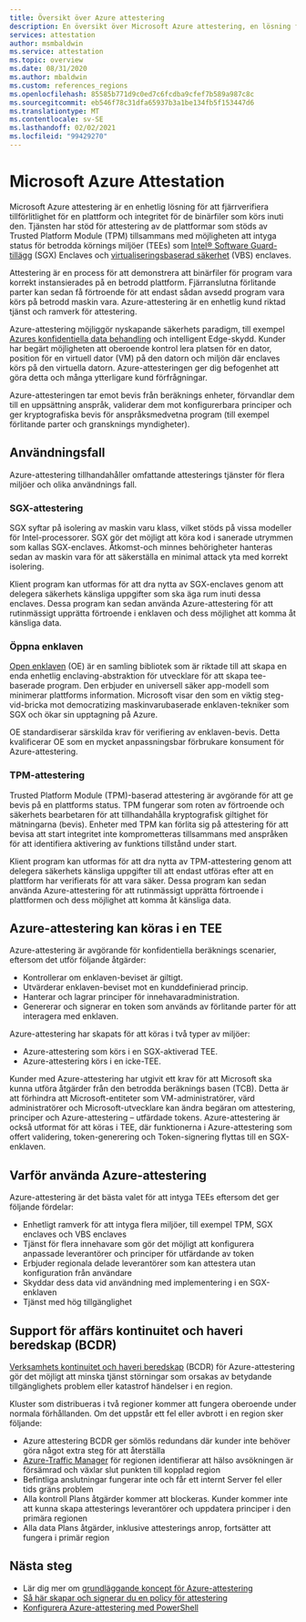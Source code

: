 ```yaml
---
title: Översikt över Azure attestering
description: En översikt över Microsoft Azure attestering, en lösning för att intyga betrodda körnings miljöer (TEEs)
services: attestation
author: msmbaldwin
ms.service: attestation
ms.topic: overview
ms.date: 08/31/2020
ms.author: mbaldwin
ms.custom: references_regions
ms.openlocfilehash: 85585b771d9c0ed7c6fcdba9cfef7b589a987c8c
ms.sourcegitcommit: eb546f78c31dfa65937b3a1be134fb5f153447d6
ms.translationtype: MT
ms.contentlocale: sv-SE
ms.lasthandoff: 02/02/2021
ms.locfileid: "99429270"
---
```

# <a name="microsoft-azure-attestation"></a>Microsoft Azure Attestation 

Microsoft Azure attestering är en enhetlig lösning för att fjärrverifiera tillförlitlighet för en plattform och integritet för de binärfiler som körs inuti den. Tjänsten har stöd för attestering av de plattformar som stöds av Trusted Platform Module (TPM) tillsammans med möjligheten att intyga status för betrodda körnings miljöer (TEEs) som [Intel® Software Guard-tillägg](https://www.intel.com/content/www/us/en/architecture-and-technology/software-guard-extensions.html) (SGX) Enclaves och [virtualiseringsbaserad säkerhet](/windows-hardware/design/device-experiences/oem-vbs) (VBS) enclaves. 

Attestering är en process för att demonstrera att binärfiler för program vara korrekt instansierades på en betrodd plattform. Fjärranslutna förlitande parter kan sedan få förtroende för att endast sådan avsedd program vara körs på betrodd maskin vara. Azure-attestering är en enhetlig kund riktad tjänst och ramverk för attestering.

Azure-attestering möjliggör nyskapande säkerhets paradigm, till exempel [Azures konfidentiella data behandling](../confidential-computing/overview.md) och intelligent Edge-skydd. Kunder har begärt möjligheten att oberoende kontrol lera platsen för en dator, position för en virtuell dator (VM) på den datorn och miljön där enclaves körs på den virtuella datorn. Azure-attesteringen ger dig befogenhet att göra detta och många ytterligare kund förfrågningar.

Azure-attesteringen tar emot bevis från beräknings enheter, förvandlar dem till en uppsättning anspråk, validerar dem mot konfigurerbara principer och ger kryptografiska bevis för anspråksmedvetna program (till exempel förlitande parter och gransknings myndigheter).

## <a name="use-cases"></a>Användningsfall

Azure-attestering tillhandahåller omfattande attesterings tjänster för flera miljöer och olika användnings fall.

### <a name="sgx-attestation"></a>SGX-attestering

SGX syftar på isolering av maskin varu klass, vilket stöds på vissa modeller för Intel-processorer. SGX gör det möjligt att köra kod i sanerade utrymmen som kallas SGX-enclaves. Åtkomst-och minnes behörigheter hanteras sedan av maskin vara för att säkerställa en minimal attack yta med korrekt isolering.

Klient program kan utformas för att dra nytta av SGX-enclaves genom att delegera säkerhets känsliga uppgifter som ska äga rum inuti dessa enclaves. Dessa program kan sedan använda Azure-attestering för att rutinmässigt upprätta förtroende i enklaven och dess möjlighet att komma åt känsliga data.

### <a name="open-enclave"></a>Öppna enklaven
[Open enklaven](https://openenclave.io/sdk/) (OE) är en samling bibliotek som är riktade till att skapa en enda enhetlig enclaving-abstraktion för utvecklare för att skapa tee-baserade program. Den erbjuder en universell säker app-modell som minimerar plattforms information. Microsoft visar den som en viktig steg-vid-bricka mot democratizing maskinvarubaserade enklaven-tekniker som SGX och ökar sin upptagning på Azure.

OE standardiserar särskilda krav för verifiering av enklaven-bevis. Detta kvalificerar OE som en mycket anpassningsbar förbrukare konsument för Azure-attestering.

### <a name="tpm-attestation"></a>TPM-attestering 

Trusted Platform Module (TPM)-baserad attestering är avgörande för att ge bevis på en plattforms status. TPM fungerar som roten av förtroende och säkerhets bearbetaren för att tillhandahålla kryptografisk giltighet för mätningarna (bevis). Enheter med TPM kan förlita sig på attestering för att bevisa att start integritet inte komprometteras tillsammans med anspråken för att identifiera aktivering av funktions tillstånd under start. 

Klient program kan utformas för att dra nytta av TPM-attestering genom att delegera säkerhets känsliga uppgifter till att endast utföras efter att en plattform har verifierats för att vara säker. Dessa program kan sedan använda Azure-attestering för att rutinmässigt upprätta förtroende i plattformen och dess möjlighet att komma åt känsliga data.

## <a name="azure-attestation-can-run-in-a-tee"></a>Azure-attestering kan köras i en TEE

Azure-attestering är avgörande för konfidentiella beräknings scenarier, eftersom det utför följande åtgärder:

- Kontrollerar om enklaven-beviset är giltigt.
- Utvärderar enklaven-beviset mot en kunddefinierad princip.
- Hanterar och lagrar principer för innehavaradministration.
- Genererar och signerar en token som används av förlitande parter för att interagera med enklaven.

Azure-attestering har skapats för att köras i två typer av miljöer:
- Azure-attestering som körs i en SGX-aktiverad TEE.
- Azure-attestering körs i en icke-TEE.

Kunder med Azure-attestering har utgivit ett krav för att Microsoft ska kunna utföra åtgärder från den betrodda beräknings basen (TCB). Detta är att förhindra att Microsoft-entiteter som VM-administratörer, värd administratörer och Microsoft-utvecklare kan ändra begäran om attestering, principer och Azure-attestering – utfärdade tokens. Azure-attestering är också utformat för att köras i TEE, där funktionerna i Azure-attestering som offert validering, token-generering och Token-signering flyttas till en SGX-enklaven.

## <a name="why-use-azure-attestation"></a>Varför använda Azure-attestering

Azure-attestering är det bästa valet för att intyga TEEs eftersom det ger följande fördelar: 

- Enhetligt ramverk för att intyga flera miljöer, till exempel TPM, SGX enclaves och VBS enclaves 
- Tjänst för flera innehavare som gör det möjligt att konfigurera anpassade leverantörer och principer för utfärdande av token
- Erbjuder regionala delade leverantörer som kan attestera utan konfiguration från användare
- Skyddar dess data vid användning med implementering i en SGX-enklaven
- Tjänst med hög tillgänglighet 

## <a name="business-continuity-and-disaster-recovery-bcdr-support"></a>Support för affärs kontinuitet och haveri beredskap (BCDR)

[Verksamhets kontinuitet och haveri beredskap](../best-practices-availability-paired-regions.md) (BCDR) för Azure-attestering gör det möjligt att minska tjänst störningar som orsakas av betydande tillgänglighets problem eller katastrof händelser i en region.

Kluster som distribueras i två regioner kommer att fungera oberoende under normala förhållanden. Om det uppstår ett fel eller avbrott i en region sker följande:

- Azure attestering BCDR ger sömlös redundans där kunder inte behöver göra något extra steg för att återställa
- [Azure-Traffic Manager](../traffic-manager/index.yml) för regionen identifierar att hälso avsökningen är försämrad och växlar slut punkten till kopplad region
- Befintliga anslutningar fungerar inte och får ett internt Server fel eller tids gräns problem
- Alla kontroll Plans åtgärder kommer att blockeras. Kunder kommer inte att kunna skapa attesterings leverantörer och uppdatera principer i den primära regionen
- Alla data Plans åtgärder, inklusive attesterings anrop, fortsätter att fungera i primär region

## <a name="next-steps"></a>Nästa steg
- Lär dig mer om [grundläggande koncept för Azure-attestering](basic-concepts.md)
- [Så här skapar och signerar du en policy för attestering](author-sign-policy.md)
- [Konfigurera Azure-attestering med PowerShell](quickstart-powershell.md)
